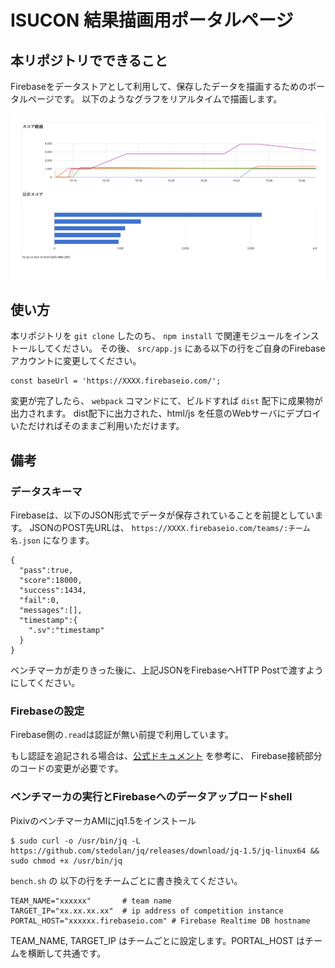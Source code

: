# ISUCON 結果描画用ポータルページ

## 本リポジトリでできること

Firebaseをデータストアとして利用して、保存したデータを描画するためのポータルページです。
以下のようなグラフをリアルタイムで描画します。

![Portalイメージ](images/graph.png)

## 使い方

本リポジトリを `git clone` したのち、 `npm install` で関連モジュールをインストールしてください。
その後、 `src/app.js` にある以下の行をご自身のFirebaseアカウントに変更してください。

```
const baseUrl = 'https://XXXX.firebaseio.com/'; 
```

変更が完了したら、 `webpack` コマンドにて、ビルドすれば `dist` 配下に成果物が出力されます。
dist配下に出力された、html/js を任意のWebサーバにデプロイいただければそのままご利用いただけます。

## 備考

### データスキーマ

Firebaseは、以下のJSON形式でデータが保存されていることを前提としています。
JSONのPOST先URLは、 `https://XXXX.firebaseio.com/teams/:チーム名.json` になります。

```
{  
  "pass":true,
  "score":18000,
  "success":1434,
  "fail":0,
  "messages":[],
  "timestamp":{  
    ".sv":"timestamp"
  }
}
```

ベンチマーカが走りきった後に、上記JSONをFirebaseへHTTP Postで渡すようにしてください。

### Firebaseの設定

Firebase側の`.read`は認証が無い前提で利用しています。

もし認証を追記される場合は、[公式ドキュメント](https://www.firebase.com/docs/web/guide/login/password.html) を参考に、
Firebase接続部分のコードの変更が必要です。

### ベンチマーカの実行とFirebaseへのデータアップロードshell

PixivのベンチマーカAMIにjq1.5をインストール

```
$ sudo curl -o /usr/bin/jq -L https://github.com/stedolan/jq/releases/download/jq-1.5/jq-linux64 && sudo chmod +x /usr/bin/jq 
```

`bench.sh` の 以下の行をチームごとに書き換えてください。

```
TEAM_NAME="xxxxxx"       # team name
TARGET_IP="xx.xx.xx.xx"  # ip address of competition instance
PORTAL_HOST="xxxxxx.firebaseio.com" # Firebase Realtime DB hostname
```

TEAM_NAME, TARGET_IP はチームごとに設定します。PORTAL_HOST はチームを横断して共通です。